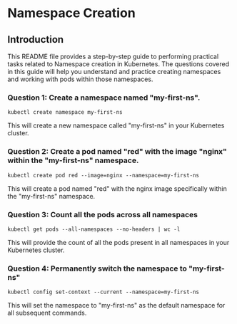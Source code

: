 # Namespace Creation

## Introduction
This README file provides a step-by-step guide to performing practical tasks related to Namespace creation in Kubernetes. The questions covered in this guide will help you understand and practice creating namespaces and working with pods within those namespaces.


### Question 1: Create a namespace named "my-first-ns".
```
kubectl create namespace my-first-ns
```
This will create a new namespace called "my-first-ns" in your Kubernetes cluster.

### Question 2: Create a pod named "red" with the image "nginx" within the "my-first-ns" namespace.
```
kubectl create pod red --image=nginx --namespace=my-first-ns
```
This will create a pod named "red" with the nginx image specifically within the "my-first-ns" namespace.

### Question 3: Count all the pods across all namespaces
```
kubectl get pods --all-namespaces --no-headers | wc -l
```
This will provide the count of all the pods present in all namespaces in your Kubernetes cluster.

### Question 4: Permanently switch the namespace to "my-first-ns"
```
kubectl config set-context --current --namespace=my-first-ns
```
This will set the namespace to "my-first-ns" as the default namespace for all subsequent commands.
